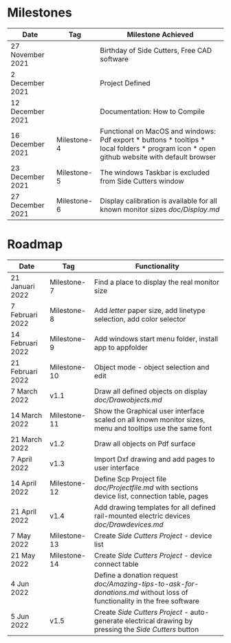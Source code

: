 # Milestones

| Date             	| Tag          | Milestone Achieved          	                                                                                   |
|------------------	|--------------|-----------------------------------------------------------------------------------------------------------------|
| 27 November 2021 	|              | Birthday of Side Cutters, Free CAD software                                                                     |
| 2 December 2021   |              | Project Defined                                                                                                 | 
| 12 December 2021 	|              | Documentation: How to Compile                                                                                   |
| 16 December 2021 	| Milestone-4  | Functional on MacOS and windows: Pdf export * buttons * tooltips * local folders * program icon	* open github website with default browser |
| 23 December 2021  | Milestone-5  | The windows Taskbar is excluded from Side Cutters window                                                        |
| 27 December 2021  | Milestone-6  | Display calibration is available for all known monitor sizes *doc/Display.md*                                   |

# Roadmap

|Date               | Tag          | Functionality                                                                                                   |
|-----------------  |--------------|---------------------------------------------------------------------------------------------------------------  |
| 21 Januari 2022   | Milestone-7  | Find a place to display the real monitor size                                                                   |
| 7 Februari 2022   | Milestone-8  | Add *letter* paper size, add linetype selection, add color selector                                             |
| 14 Februari 2022  | Milestone-9  | Add windows start menu folder, install app to appfolder                                                         |
| 21 Februari 2022  | Milestone-10 | Object mode - object selection and edit                                                                         |
| 7 March 2022      | v1.1         | Draw all defined objects on display *doc/Drawobjects.md*                                                        |
| 14 March 2022     | Milestone-11 | Show the Graphical user interface scaled on all known monitor sizes, menu and tooltips use the same font        |
| 21 March 2022     | v1.2         | Draw all objects on Pdf surface                                                                                 |
| 7 April 2022      | v1.3         | Import Dxf drawing and add pages to user interface                                                              |
| 14 April 2022     | Milestone-12 | Define Scp Project file *doc/Projectfile.md* with sections device list, connection table, pages                 |
| 21 April 2022     | v1.4         | Add drawing templates for all defined rail-mounted electric devices *doc/Drawdevices.md*                        |
| 7 May 2022        | Milestone-13 | Create *Side Cutters Project* - device list                                                                     |
| 21 May 2022       | Milestone-14 | Create *Side Cutters Project* - device connect table                                                            |
| 4 Jun 2022        |              | Define a donation request *doc/Amazing-tips-to-ask-for-donations.md* without loss of functionality in the free software |
| 5 Jun 2022        | v1.5         | Create *Side Cutters Project* - auto-generate electrical drawing by pressing the *Side Cutters* button          | 

